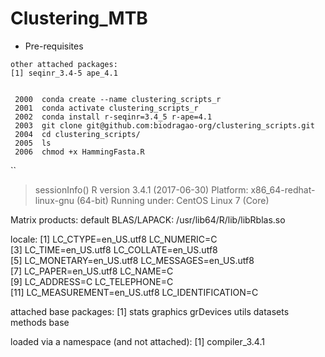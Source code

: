# Clustering_MTB

- Pre-requisites

```
other attached packages:
[1] seqinr_3.4-5 ape_4.1     

```


```

 2000  conda create --name clustering_scripts_r 
 2001  conda activate clustering_scripts_r
 2002  conda install r-seqinr=3.4_5 r-ape=4.1
 2003  git clone git@github.com:biodragao-org/clustering_scripts.git
 2004  cd clustering_scripts/
 2005  ls
 2006  chmod +x HammingFasta.R 
 ```

``
> sessionInfo()
R version 3.4.1 (2017-06-30)
Platform: x86_64-redhat-linux-gnu (64-bit)
Running under: CentOS Linux 7 (Core)

Matrix products: default
BLAS/LAPACK: /usr/lib64/R/lib/libRblas.so

locale:
 [1] LC_CTYPE=en_US.utf8       LC_NUMERIC=C             
 [3] LC_TIME=en_US.utf8        LC_COLLATE=en_US.utf8    
 [5] LC_MONETARY=en_US.utf8    LC_MESSAGES=en_US.utf8   
 [7] LC_PAPER=en_US.utf8       LC_NAME=C                
 [9] LC_ADDRESS=C              LC_TELEPHONE=C           
[11] LC_MEASUREMENT=en_US.utf8 LC_IDENTIFICATION=C      

attached base packages:
[1] stats     graphics  grDevices utils     datasets  methods   base     

loaded via a namespace (and not attached):
[1] compiler_3.4.1


```
